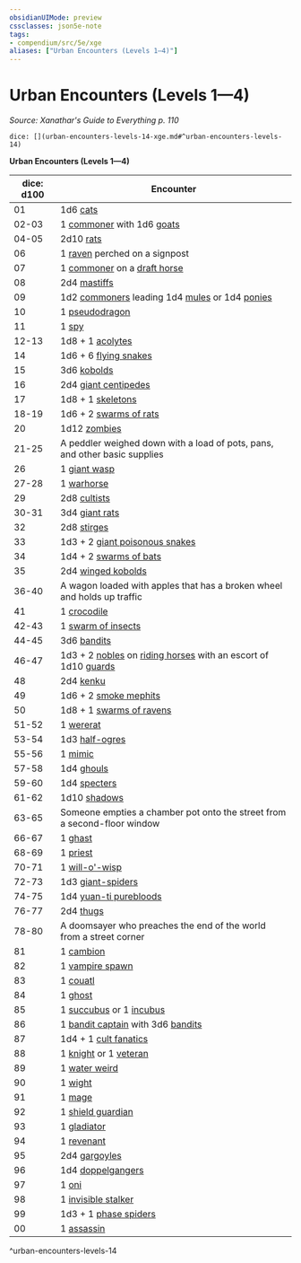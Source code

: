 ```yaml
---
obsidianUIMode: preview
cssclasses: json5e-note
tags:
- compendium/src/5e/xge
aliases: ["Urban Encounters (Levels 1—4)"]
---
```

# Urban Encounters (Levels 1—4)
*Source: Xanathar's Guide to Everything p. 110* 

`dice: [](urban-encounters-levels-14-xge.md#^urban-encounters-levels-14)`

**Urban Encounters (Levels 1—4)**

| dice: d100 | Encounter |
|------------|-----------|
| 01 | 1d6 [cats](4-Resources/Compendium/bestiary/beast/cat.md) |
| 02-03 | 1 [commoner](4-Resources/Compendium/bestiary/humanoid/commoner.md) with 1d6 [goats](4-Resources/Compendium/bestiary/beast/goat.md) |
| 04-05 | 2d10 [rats](4-Resources/Compendium/bestiary/beast/rat.md) |
| 06 | 1 [raven](4-Resources/Compendium/bestiary/beast/raven.md) perched on a signpost |
| 07 | 1 [commoner](4-Resources/Compendium/bestiary/humanoid/commoner.md) on a [draft horse](4-Resources/Compendium/bestiary/beast/draft-horse.md) |
| 08 | 2d4 [mastiffs](4-Resources/Compendium/bestiary/beast/mastiff.md) |
| 09 | 1d2 [commoners](4-Resources/Compendium/bestiary/humanoid/commoner.md) leading 1d4 [mules](4-Resources/Compendium/bestiary/beast/mule.md) or 1d4 [ponies](4-Resources/Compendium/bestiary/beast/pony.md) |
| 10 | 1 [pseudodragon](4-Resources/Compendium/bestiary/dragon/pseudodragon.md) |
| 11 | 1 [spy](4-Resources/Compendium/bestiary/humanoid/spy.md) |
| 12-13 | 1d8 + 1 [acolytes](4-Resources/Compendium/bestiary/humanoid/acolyte.md) |
| 14 | 1d6 + 6 [flying snakes](4-Resources/Compendium/bestiary/beast/flying-snake.md) |
| 15 | 3d6 [kobolds](4-Resources/Compendium/bestiary/humanoid/kobold.md) |
| 16 | 2d4 [giant centipedes](4-Resources/Compendium/bestiary/beast/giant-centipede.md) |
| 17 | 1d8 + 1 [skeletons](4-Resources/Compendium/bestiary/undead/skeleton.md) |
| 18-19 | 1d6 + 2 [swarms of rats](4-Resources/Compendium/bestiary/beast/swarm-of-rats.md) |
| 20 | 1d12 [zombies](4-Resources/Compendium/bestiary/undead/zombie.md) |
| 21-25 | A peddler weighed down with a load of pots, pans, and other basic supplies |
| 26 | 1 [giant wasp](4-Resources/Compendium/bestiary/beast/giant-wasp.md) |
| 27-28 | 1 [warhorse](4-Resources/Compendium/bestiary/beast/warhorse.md) |
| 29 | 2d8 [cultists](4-Resources/Compendium/bestiary/humanoid/cultist.md) |
| 30-31 | 3d4 [giant rats](4-Resources/Compendium/bestiary/beast/giant-rat.md) |
| 32 | 2d8 [stirges](4-Resources/Compendium/bestiary/beast/stirge.md) |
| 33 | 1d3 + 2 [giant poisonous snakes](4-Resources/Compendium/bestiary/beast/giant-poisonous-snake.md) |
| 34 | 1d4 + 2 [swarms of bats](4-Resources/Compendium/bestiary/beast/swarm-of-bats.md) |
| 35 | 2d4 [winged kobolds](4-Resources/Compendium/bestiary/humanoid/winged-kobold.md) |
| 36-40 | A wagon loaded with apples that has a broken wheel and holds up traffic |
| 41 | 1 [crocodile](4-Resources/Compendium/bestiary/beast/crocodile.md) |
| 42-43 | 1 [swarm of insects](4-Resources/Compendium/bestiary/beast/swarm-of-insects.md) |
| 44-45 | 3d6 [bandits](4-Resources/Compendium/bestiary/humanoid/bandit.md) |
| 46-47 | 1d3 + 2 [nobles](4-Resources/Compendium/bestiary/humanoid/noble.md) on [riding horses](4-Resources/Compendium/bestiary/beast/riding-horse.md) with an escort of 1d10 [guards](4-Resources/Compendium/bestiary/humanoid/guard.md) |
| 48 | 2d4 [kenku](4-Resources/Compendium/bestiary/humanoid/kenku.md) |
| 49 | 1d6 + 2 [smoke mephits](4-Resources/Compendium/bestiary/elemental/smoke-mephit.md) |
| 50 | 1d8 + 1 [swarms of ravens](4-Resources/Compendium/bestiary/beast/swarm-of-ravens.md) |
| 51-52 | 1 [wererat](4-Resources/Compendium/bestiary/humanoid/wererat.md) |
| 53-54 | 1d3 [half-ogres](4-Resources/Compendium/bestiary/giant/half-ogre-ogrillon.md) |
| 55-56 | 1 [mimic](4-Resources/Compendium/bestiary/monstrosity/mimic.md) |
| 57-58 | 1d4 [ghouls](4-Resources/Compendium/bestiary/undead/ghoul.md) |
| 59-60 | 1d4 [specters](4-Resources/Compendium/bestiary/undead/specter.md) |
| 61-62 | 1d10 [shadows](4-Resources/Compendium/bestiary/undead/shadow.md) |
| 63-65 | Someone empties a chamber pot onto the street from a second-floor window |
| 66-67 | 1 [ghast](4-Resources/Compendium/bestiary/undead/ghast.md) |
| 68-69 | 1 [priest](4-Resources/Compendium/bestiary/humanoid/priest.md) |
| 70-71 | 1 [will-o'-wisp](4-Resources/Compendium/bestiary/undead/will-o-wisp.md) |
| 72-73 | 1d3 [giant-spiders](4-Resources/Compendium/bestiary/beast/giant-spider.md) |
| 74-75 | 1d4 [yuan-ti purebloods](4-Resources/Compendium/bestiary/humanoid/yuan-ti-pureblood.md) |
| 76-77 | 2d4 [thugs](4-Resources/Compendium/bestiary/humanoid/thug.md) |
| 78-80 | A doomsayer who preaches the end of the world from a street corner |
| 81 | 1 [cambion](4-Resources/Compendium/bestiary/fiend/cambion.md) |
| 82 | 1 [vampire spawn](4-Resources/Compendium/bestiary/undead/vampire-spawn.md) |
| 83 | 1 [couatl](4-Resources/Compendium/bestiary/celestial/couatl.md) |
| 84 | 1 [ghost](4-Resources/Compendium/bestiary/undead/ghost.md) |
| 85 | 1 [succubus](4-Resources/Compendium/bestiary/fiend/succubus.md) or 1 [incubus](4-Resources/Compendium/bestiary/fiend/incubus.md) |
| 86 | 1 [bandit captain](4-Resources/Compendium/bestiary/humanoid/bandit-captain.md) with 3d6 [bandits](4-Resources/Compendium/bestiary/humanoid/bandit.md) |
| 87 | 1d4 + 1 [cult fanatics](4-Resources/Compendium/bestiary/humanoid/cult-fanatic.md) |
| 88 | 1 [knight](4-Resources/Compendium/bestiary/humanoid/knight.md) or 1 [veteran](4-Resources/Compendium/bestiary/humanoid/veteran.md) |
| 89 | 1 [water weird](4-Resources/Compendium/bestiary/elemental/water-weird.md) |
| 90 | 1 [wight](4-Resources/Compendium/bestiary/undead/wight.md) |
| 91 | 1 [mage](4-Resources/Compendium/bestiary/humanoid/mage.md) |
| 92 | 1 [shield guardian](4-Resources/Compendium/bestiary/construct/shield-guardian.md) |
| 93 | 1 [gladiator](4-Resources/Compendium/bestiary/humanoid/gladiator.md) |
| 94 | 1 [revenant](4-Resources/Compendium/bestiary/undead/revenant.md) |
| 95 | 2d4 [gargoyles](4-Resources/Compendium/bestiary/elemental/gargoyle.md) |
| 96 | 1d4 [doppelgangers](4-Resources/Compendium/bestiary/monstrosity/doppelganger.md) |
| 97 | 1 [oni](4-Resources/Compendium/bestiary/giant/oni.md) |
| 98 | 1 [invisible stalker](4-Resources/Compendium/bestiary/elemental/invisible-stalker.md) |
| 99 | 1d3 + 1 [phase spiders](4-Resources/Compendium/bestiary/monstrosity/phase-spider.md) |
| 00 | 1 [assassin](4-Resources/Compendium/bestiary/humanoid/assassin.md) |
^urban-encounters-levels-14